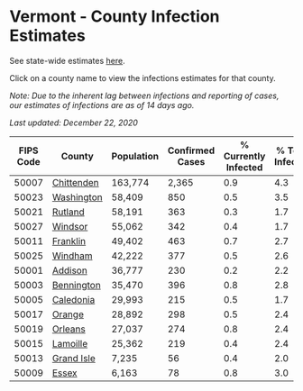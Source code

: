 # Vermont - County Infection Estimates

See state-wide estimates [here](/infections/us-vt).

Click on a county name to view the infections estimates for that county.

*Note: Due to the inherent lag between infections and reporting of cases, our estimates of infections are as of 14 days ago.*

*Last updated: December 22, 2020*

|   FIPS Code |                   County |   Population |   Confirmed Cases |   % Currently Infected |   % Total Infected |
|-------------|--------------------------|--------------|-------------------|------------------------|--------------------|
|       50007 | [Chittenden](chittenden) |      163,774 |             2,365 |                    0.9 |                4.3 |
|       50023 | [Washington](washington) |       58,409 |               850 |                    0.5 |                3.5 |
|       50021 |       [Rutland](rutland) |       58,191 |               363 |                    0.3 |                1.7 |
|       50027 |       [Windsor](windsor) |       55,062 |               342 |                    0.4 |                1.7 |
|       50011 |     [Franklin](franklin) |       49,402 |               463 |                    0.7 |                2.7 |
|       50025 |       [Windham](windham) |       42,222 |               377 |                    0.5 |                2.6 |
|       50001 |       [Addison](addison) |       36,777 |               230 |                    0.2 |                2.2 |
|       50003 | [Bennington](bennington) |       35,470 |               396 |                    0.8 |                2.8 |
|       50005 |   [Caledonia](caledonia) |       29,993 |               215 |                    0.5 |                1.7 |
|       50017 |         [Orange](orange) |       28,892 |               298 |                    0.5 |                2.4 |
|       50019 |       [Orleans](orleans) |       27,037 |               274 |                    0.8 |                2.4 |
|       50015 |     [Lamoille](lamoille) |       25,362 |               219 |                    0.4 |                2.4 |
|       50013 | [Grand Isle](grand-isle) |        7,235 |                56 |                    0.4 |                2.0 |
|       50009 |           [Essex](essex) |        6,163 |                78 |                    0.8 |                3.0 |